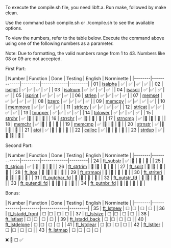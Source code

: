 To execute the compile.sh file, you need libft.a. Run make, followed by make clean.

Use the command bash compile.sh or ./compile.sh to see the available options.

To view the numbers, refer to the table below. Execute the command above using one of the following numbers as a parameter.

Note: Due to formatting, the valid numbers range from 1 to 43. Numbers like 08 or 09 are not accepted.

First Part:

| Number | Function    | Done  | Testing  | English  | Norminette  |
|--------|-------------|---------|-------------|---------|
| 01     | [isalpha](ft_isalpha.c)  | ✅       | ✅      | ✅       | ✅       |
| 02     | [isdigit](ft_isdigit.c) | ✅       |✅       | ✅       | ✅       |
| 03     | [isalnum](ft_isalnum.c)  | ✅       |✅       | ✅       | ✅       |
| 04     | [isascii](ft_isascii.c)  | ✅       |✅       | ✅       | ✅       |
| 05     | [isprint](ft_isprint.c)  | ✅       |✅       | ✅       | ✅       |
| 06     | [strlen](ft_strlen.c)   | ✅       |✅       | ✅       | ✅       |
| 07     | [memset](ft_memset.c)   | ✅       |✅       | ✅       | ✅       |
| 08     | [bzero](ft_bzero.c)    | ✅       |✅       | ✅       | ✅       |
| 09     | [memcpy](ft_memcpy.c)   | ✅       |✅      | ✅       | ✅       |
| 10     | [memmove](ft_memmove.c)   | ✅       |✅      | ✅       | ✅       |
| 11     | [strlcpy](ft_strlcpy.c)   | ✅       |✅      | ✅       | ✅       |
| 12     | [strlcat](ft_strlcat.c)   | ✅       |✅      | ✅       | ✅       |
| 13     | [toupper](ft_toupper.c)  | ✅       |✅      | ✅       | ✅       |
| 14     | [tolower](ft_tolower.c) | ✅       |✅      | ✅       | ✅       |
| 15     | [strchr](ft_strchr.c)  | ✅       |🚧       | 🚧       | 🚧       |
| 16     | [strrchr](ft_strrchr.c)  | ✅       |🚧       | 🚧       | 🚧       |
| 17     | [strncmp](ft_strncmp.c)  | ✅       |🚧       |🚧       | 🚧       |
| 18     | [memchr](ft_memchr.c)   | ✅       |🚧       | 🚧       | 🚧       |
| 19     | [memcmp](ft_memcmp.c)   | ✅       |🚧       | 🚧       | 🚧       |
| 20     | [strnstr](ft_strnstr.c)    | ✅       |🚧      | 🚧       | 🚧       |
| 21     | [atoi](ft_atoi.c)   | ✅       |🚧       | 🚧       | 🚧       |
| 22     | [calloc](ft_calloc.c)   | ✅       |🚧       | 🚧      | 🚧       |
| 23     | [strdup](ft_strdup.c)   | ✅       |🚧       |🚧       | 🚧       |

Second Part:

| Number | Function    | Done  | Testing  | English  | Norminette  |
|--------|-------------|---------|-------------|---------|
| 24     | [ft_substr](ft_substr.c)   | ✅      |🚧       | 🚧       | 🚧       |
| 25     | [ft_strjoin](ft_strjoin.c)  | ✅      | 🚧      | 🚧      | 🚧       |
| 26     | [ft_strtrim](ft_strtrim.c) | 🚧      |🚧      | 🚧      | 🚧       |
| 27     | [ft_split](ft_split.c)  | 🚧      |🚧      | 🚧      | 🚧       |
| 28     | [ft_itoa](ft_itoa.c)  | 🚧      |🚧      | 🚧      | 🚧       |
| 29     | [ft_strmapi](ft_strmapi.c)  | 🚧      |🚧      | 🚧      | 🚧       |
| 30     | [ft_striteri](ft_striteri.c)   | 🚧      |🚧      | 🚧      | 🚧       |
| 31     | [ft_putchar_fd](ft_putchar_fd.c)   | 🚧      |🚧      | 🚧      | 🚧       |
| 32     | [ft_putstr_fd](ft_putstr_fd.c)    | 🚧      |🚧      | 🚧      | 🚧       |
| 33     | [ft_putendl_fd](ft_putendl_fd.c)   | 🚧      |🚧      | 🚧      | 🚧       |
| 34     | [ft_putnbr_fd](ft_putnbr_fd.c)   | 🚧      |🚧      | 🚧      | 🚧       |

Bonus:

| Number | Function    | Done  | Testing  | English  | Norminette  |
|--------|-------------|---------|-------------|---------|
| 35     | [ft_lstnew](ft_lstnew.c)   | ☐      |☐      | ☐      | ☐       |
| 36     | [ft_lstadd_front](ft_lstadd_front.c)   | ☐      |☐      | ☐      | ☐       |
| 37     | [ft_lstsize](ft_lstsize.c)   | ☐      |☐      | ☐      | ☐       |
| 38     | [ft_lstlast](ft_lstlast.c)   | ☐      |☐      | ☐      | ☐       |
| 39     | [ft_lstadd_back](ft_lstadd_back.c)   | ☐      |☐      | ☐      | ☐       |
| 40     | [ft_lstdelone](ft_lstdelone.c)   | ☐      |☐      | ☐      | ☐       |
| 41     | [ft_lstclear](ft_lstclear.c)   | ☐      |☐      | ☐      | ☐       |
| 42     | [ft_lstiter](ft_lstiter.c)   | ☐      |☐      | ☐      | ☐       |
| 43     | [ft_lstmap](ft_lstmap.c)   | ☐      |☐      | ☐      | ☐       |

❌    🚧	☐    ✅
